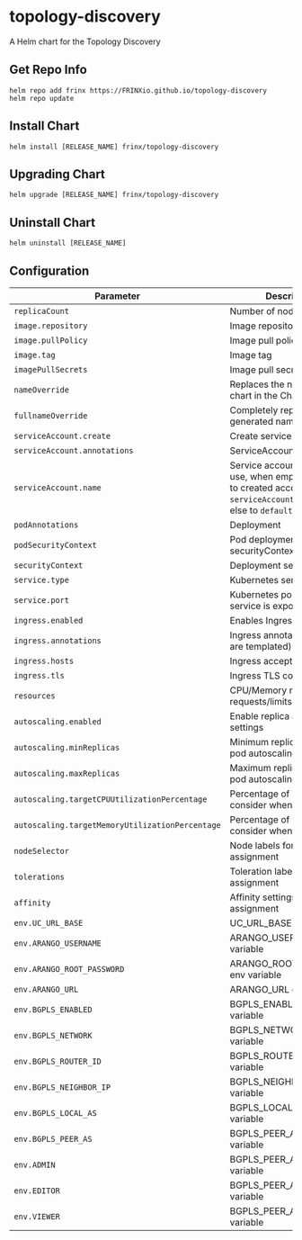# topology-discovery

A Helm chart for the Topology Discovery

## Get Repo Info

```console
helm repo add frinx https://FRINXio.github.io/topology-discovery
helm repo update
```

## Install Chart

```console
helm install [RELEASE_NAME] frinx/topology-discovery
```

## Upgrading Chart

```console
helm upgrade [RELEASE_NAME] frinx/topology-discovery
```

## Uninstall Chart

```console
helm uninstall [RELEASE_NAME]
```

## Configuration

| Parameter | Description | Default |
|-----------|-------------|---------|
| `replicaCount` | Number of nodes | `1` |
| `image.repository` | Image repository | `frinx/topology-discovery` |
| `image.pullPolicy` | Image pull policy | `IfNotPresent` |
| `image.tag` | Image tag | `""` |
| `imagePullSecrets` | Image pull secrets | `{}` |
| `nameOverride` | Replaces the name of the chart in the Chart.yaml file | `""` |
| `fullnameOverride` |  Completely replaces the generated name | `""` |
| `serviceAccount.create` | Create service account | `true` |
| `serviceAccount.annotations` | ServiceAccount annotations | `{}` |
| `serviceAccount.name` | Service account name to use, when empty will be set to created account if `serviceAccount.create` is set else to `default` | `""` |
| `podAnnotations` | Deployment | `{}` |
| `podSecurityContext` | Pod deployment securityContext | `{}` |
| `securityContext` | Deployment securityContext | `{}` |
| `service.type` | Kubernetes service type | `ClusterIP` |
| `service.port` | Kubernetes port where service is exposed | `5000` |
| `ingress.enabled` | Enables Ingress | `false` |
| `ingress.annotations` | Ingress annotations (values are templated) | `{}` |
| `ingress.hosts` | Ingress accepted hostnames  | `[]` |
| `ingress.tls` | Ingress TLS configuration | `[]` |
| `resources` | CPU/Memory resource requests/limits | `{}` |
| `autoscaling.enabled` | Enable replica autoscaling settings | `false` |
| `autoscaling.minReplicas` | Minimum replicas for the pod autoscaling | `1` |
| `autoscaling.maxReplicas` | Maximum replicas for the pod autoscaling | `10` |
| `autoscaling.targetCPUUtilizationPercentage` | Percentage of CPU to consider when autoscaling | `80` |
| `autoscaling.targetMemoryUtilizationPercentage` | Percentage of Memory to consider when autoscaling | |
| `nodeSelector` | Node labels for pod assignment | `{}` |
| `tolerations` | Toleration labels for pod assignment | `[]` |
| `affinity` | Affinity settings for pod assignment | `{}` |
| `env.UC_URL_BASE` | UC_URL_BASE env variable | `http://uniconfig:8181/rests` |
| `env.ARANGO_USERNAME` | ARANGO_USERNAME env variable | `root` |
| `env.ARANGO_ROOT_PASSWORD` | ARANGO_ROOT_PASSWORD env variable | `frinx` |
| `env.ARANGO_URL` | ARANGO_URL env variable | `http://arangodb:8529` |
| `env.BGPLS_ENABLED` | BGPLS_ENABLED env variable | `false` |
| `env.BGPLS_NETWORK` | BGPLS_NETWORK env variable | `172.18.0.0/16` |
| `env.BGPLS_ROUTER_ID` | BGPLS_ROUTER_ID env variable | `192.168.99.1` |
| `env.BGPLS_NEIGHBOR_IP` | BGPLS_NEIGHBOR_IP env variable | `192.168.99.100` |
| `env.BGPLS_LOCAL_AS` | BGPLS_LOCAL_AS env variable | `100` |
| `env.BGPLS_PEER_AS` | BGPLS_PEER_AS env variable | `100` |
| `env.ADMIN` | BGPLS_PEER_AS env variable | `admin` |
| `env.EDITOR` | BGPLS_PEER_AS env variable | `editor` |
| `env.VIEWER` | BGPLS_PEER_AS env variable | `viewer` |
